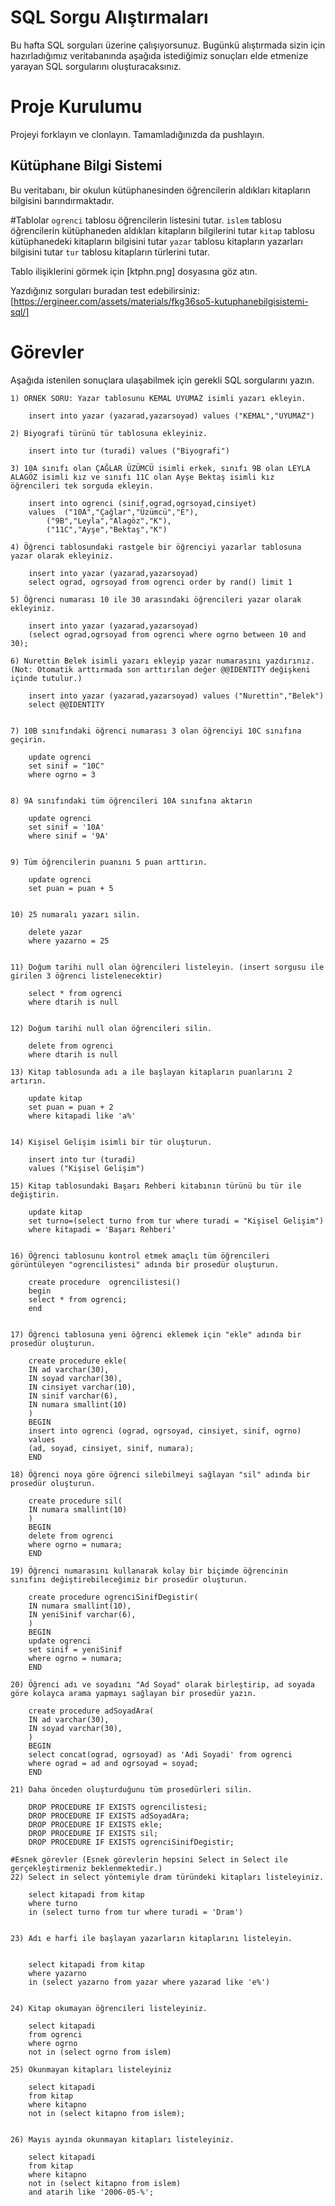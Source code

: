 # SQL Sorgu Alıştırmaları

Bu hafta SQL sorguları üzerine çalışıyorsunuz. Bugünkü alıştırmada sizin için hazırladığımız veritabanında aşağıda istediğimiz sonuçları elde etmenize yarayan SQL sorgularını oluşturacaksınız.

# Proje Kurulumu
Projeyi forklayın ve clonlayın. Tamamladığınızda da pushlayın.

## Kütüphane Bilgi Sistemi

Bu veritabanı, bir okulun kütüphanesinden öğrencilerin aldıkları kitapların bilgisini barındırmaktadır.

#Tablolar 
`ogrenci` tablosu öğrencilerin listesini tutar.
`islem` tablosu öğrencilerin kütüphaneden aldıkları kitapların bilgilerini tutar
`kitap` tablosu kütüphanedeki kitapların bilgisini tutar
`yazar` tablosu kitapların yazarları bilgisini tutar
`tur` tablosu kitapların türlerini tutar.

Tablo ilişiklerini görmek için [ktphn.png] dosyasına göz atın.

Yazdığınız sorguları buradan test edebilirsiniz: [https://ergineer.com/assets/materials/fkg36so5-kutuphanebilgisistemi-sql/]



# Görevler
Aşağıda istenilen sonuçlara ulaşabilmek için gerekli SQL sorgularını yazın. 



	1) ÖRNEK SORU: Yazar tablosunu KEMAL UYUMAZ isimli yazarı ekleyin.
	
		insert into yazar (yazarad,yazarsoyad) values ("KEMAL","UYUMAZ")
	
	2) Biyografi türünü tür tablosuna ekleyiniz.
	
 		insert into tur (turadi) values ("Biyografi")
	
	3) 10A sınıfı olan ÇAĞLAR ÜZÜMCÜ isimli erkek, sınıfı 9B olan LEYLA ALAGÖZ isimli kız ve sınıfı 11C olan Ayşe Bektaş isimli kız öğrencileri tek sorguda ekleyin. 
	
		insert into ogrenci (sinif,ograd,ogrsoyad,cinsiyet) 
		values  ("10A","Çağlar","Üzümcü","E"),	
			("9B","Leyla","Alagöz","K"),
			("11C","Ayşe","Bektaş","K")
	
	4) Öğrenci tablosundaki rastgele bir öğrenciyi yazarlar tablosuna yazar olarak ekleyiniz.

		insert into yazar (yazarad,yazarsoyad)
        select ograd, ogrsoyad from ogrenci order by rand() limit 1
	
	5) Öğrenci numarası 10 ile 30 arasındaki öğrencileri yazar olarak ekleyiniz.

		insert into yazar (yazarad,yazarsoyad)
		(select ograd,ogrsoyad from ogrenci where ogrno between 10 and 30);
	
	6) Nurettin Belek isimli yazarı ekleyip yazar numarasını yazdırınız.
	(Not: Otomatik arttırmada son arttırılan değer @@IDENTITY değişkeni içinde tutulur.)
	
		insert into yazar (yazarad,yazarsoyad) values ("Nurettin","Belek")
		select @@IDENTITY
	
	
	7) 10B sınıfındaki öğrenci numarası 3 olan öğrenciyi 10C sınıfına geçirin.
	
		update ogrenci 
		set sinif = "10C" 
		where ogrno = 3
	
	
	8) 9A sınıfındaki tüm öğrencileri 10A sınıfına aktarın
	
		update ogrenci
		set sinif = '10A'
		where sinif = '9A'
	
	
	9) Tüm öğrencilerin puanını 5 puan arttırın.
	
		update ogrenci
		set puan = puan + 5
	
	
	10) 25 numaralı yazarı silin.
		
		delete yazar
		where yazarno = 25


	11) Doğum tarihi null olan öğrencileri listeleyin. (insert sorgusu ile girilen 3 öğrenci listelenecektir)
	
		select * from ogrenci
		where dtarih is null
	
	
	12) Doğum tarihi null olan öğrencileri silin. 
		
		delete from ogrenci
	    where dtarih is null
	
	13) Kitap tablosunda adı a ile başlayan kitapların puanlarını 2 artırın.
		
		update kitap
		set puan = puan + 2
		where kitapadi like 'a%'
	
	
	14) Kişisel Gelişim isimli bir tür oluşturun.
	
		insert into tur (turadi)
		values ("Kişisel Gelişim")
		
	15) Kitap tablosundaki Başarı Rehberi kitabının türünü bu tür ile değiştirin.
	
		update kitap
		set turno=(select turno from tur where turadi = "Kişisel Gelişim")
		where kitapadi = 'Başarı Rehberi'
	
	
	16) Öğrenci tablosunu kontrol etmek amaçlı tüm öğrencileri görüntüleyen "ogrencilistesi" adında bir prosedür oluşturun.
	
		create procedure  ogrencilistesi()
		begin
		select * from ogrenci;
		end
		
	
	17) Öğrenci tablosuna yeni öğrenci eklemek için "ekle" adında bir prosedür oluşturun.
		
		create procedure ekle(
		IN ad varchar(30),
		IN soyad varchar(30),
		IN cinsiyet varchar(10),
		IN sinif varchar(6),
		IN numara smallint(10)
		)
		BEGIN
		insert into ogrenci (ograd, ogrsoyad, cinsiyet, sinif, ogrno)
		values
		(ad, soyad, cinsiyet, sinif, numara);
		END
	
	18) Öğrenci noya göre öğrenci silebilmeyi sağlayan "sil" adında bir prosedür oluşturun.
	
		create procedure sil(
		IN numara smallint(10)
		)
		BEGIN
		delete from ogrenci
		where ogrno = numara;
		END
		
	19) Öğrenci numarasını kullanarak kolay bir biçimde öğrencinin sınıfını değiştirebileceğimiz bir prosedür oluşturun.
	
		create procedure ogrenciSinifDegistir(
		IN numara smallint(10),
		IN yeniSinif varchar(6),
		)
		BEGIN
		update ogrenci
		set sinif = yeniSinif
		where ogrno = numara;
		END
	
	20) Öğrenci adı ve soyadını "Ad Soyad" olarak birleştirip, ad soyada göre kolayca arama yapmayı sağlayan bir prosedür yazın.
	
		create procedure adSoyadAra(
		IN ad varchar(30),
		IN soyad varchar(30),
		)
		BEGIN
		select concat(ograd, ogrsoyad) as 'Adi Soyadi' from ogrenci
		where ograd = ad and ogrsoyad = soyad;
		END
	
	21) Daha önceden oluşturduğunu tüm prosedürleri silin.

		DROP PROCEDURE IF EXISTS ogrencilistesi;
		DROP PROCEDURE IF EXISTS adSoyadAra;
		DROP PROCEDURE IF EXISTS ekle;
		DROP PROCEDURE IF EXISTS sil;
		DROP PROCEDURE IF EXISTS ogrenciSinifDegistir;
	
	#Esnek görevler (Esnek görevlerin hepsini Select in Select ile gerçekleştirmeniz beklenmektedir.)
	22) Select in select yöntemiyle dram türündeki kitapları listeleyiniz.
		
		select kitapadi from kitap
		where turno 
		in (select turno from tur where turadi = 'Dram')

	
	23) Adı e harfi ile başlayan yazarların kitaplarını listeleyin.
	
		
		select kitapadi from kitap
		where yazarno 
		in (select yazarno from yazar where yazarad like 'e%')
	
	
	24) Kitap okumayan öğrencileri listeleyiniz.
		
		select kitapadi 
		from ogrenci
		where ogrno 
		not in (select ogrno from islem)
		
	25) Okunmayan kitapları listeleyiniz
		
		select kitapadi
		from kitap
		where kitapno 
		not in (select kitapno from islem);

	
	26) Mayıs ayında okunmayan kitapları listeleyiniz.
	
		select kitapadi
		from kitap
		where kitapno 
		not in (select kitapno from islem)
		and atarih like '2006-05-%';